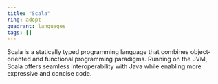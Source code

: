 ```yaml
---
title: "Scala"
ring: adopt
quadrant: languages
tags: []
---
```


Scala is a statically typed programming language that combines object-oriented and functional programming paradigms.
Running on the JVM, Scala offers seamless interoperability with Java while enabling more expressive and concise code. 
